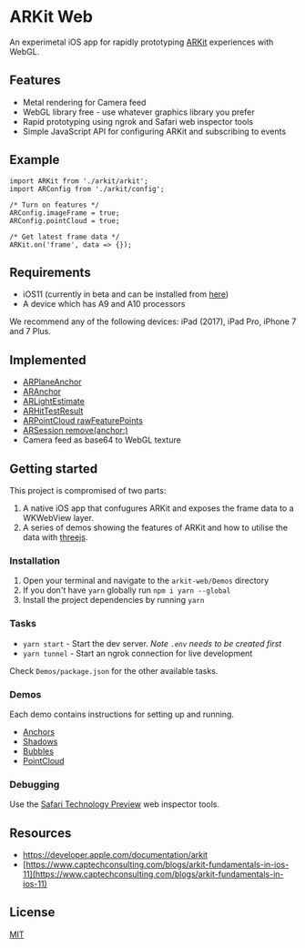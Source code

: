 # ARKit Web

An experimetal iOS app for rapidly prototyping [ARKit](https://developer.apple.com/arkit/) experiences with WebGL.

## Features

* Metal rendering for Camera feed
* WebGL library free - use whatever graphics library you prefer
* Rapid prototyping using ngrok and Safari web inspector tools
* Simple JavaScript API for configuring ARKit and subscribing to events

## Example

```
import ARKit from './arkit/arkit';
import ARConfig from './arkit/config';

/* Turn on features */
ARConfig.imageFrame = true;
ARConfig.pointCloud = true;

/* Get latest frame data */
ARKit.on('frame', data => {});
```

## Requirements

* iOS11 (currently in beta and can be installed from [here](https://beta.apple.com/sp/betaprogram/))
* A device which has A9 and A10 processors

We recommend any of the following devices: iPad (2017), iPad Pro, iPhone 7 and 7 Plus.

## Implemented

* [ARPlaneAnchor](https://developer.apple.com/documentation/arkit/arplaneanchor)
* [ARAnchor](https://developer.apple.com/documentation/arkit/aranchor)
* [ARLightEstimate](https://developer.apple.com/documentation/arkit/arlightestimate)
* [ARHitTestResult](https://developer.apple.com/documentation/arkit/arhittestresult)
* [ARPointCloud rawFeaturePoints](https://developer.apple.com/documentation/arkit/arframe/2887449-rawfeaturepoints)
* [ARSession remove(anchor:)](https://developer.apple.com/documentation/arkit/arsession/2865607-remove)
* Camera feed as base64 to WebGL texture

## Getting started

This project is compromised of two parts:

1. A native iOS app that confugures ARKit and exposes the frame data to a WKWebView layer.
2. A series of demos showing the features of ARKit and how to utilise the data with [threejs](https://threejs.org/).

### Installation

1. Open your terminal and navigate to the `arkit-web/Demos` directory
2. If you don't have `yarn` globally run `npm i yarn --global`
3. Install the project dependencies by running `yarn`

### Tasks

* `yarn start` - Start the dev server. *Note `.env` needs to be created first*
* `yarn tunnel` - Start an ngrok connection for live development

Check `Demos/package.json` for the other available tasks.

### Demos

Each demo contains instructions for setting up and running. 

* [Anchors](Demos/src/js/demos/index/README.md)
* [Shadows](Demos/src/js/demos/shadows/README.md)
* [Bubbles](Demos/src/js/demos/bubbles/README.md)
* [PointCloud](Demos/src/js/demos/pointcloud/README.md)

### Debugging

Use the [Safari Technology Preview](https://developer.apple.com/safari/technology-preview/) web inspector tools.


## Resources

* https://developer.apple.com/documentation/arkit
* [https://www.captechconsulting.com/blogs/arkit-fundamentals-in-ios-11](https://www.captechconsulting.com/blogs/arkit-fundamentals-in-ios-11)

## License

[MIT](LICENSE.md)
